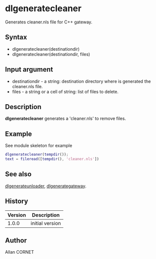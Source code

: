 

# dlgeneratecleaner

Generates cleaner.nls file for C++ gateway.

## Syntax

- dlgeneratecleaner(destinationdir)
- dlgeneratecleaner(destinationdir, files)

## Input argument

 - destinationdir - a string: destination directory where is generated the cleaner.nls file.
 - files - a string or a cell of string: list of files to delete.

## Description


  <p><b>dlgeneratecleaner</b> generates a 'cleaner.nls' to remove files.</p>


## Example

See module skeleton for example
```matlab
dlgeneratecleaner(tempdir());
text = fileread([tempdir(), 'cleaner.nls'])
```

## See also

[dlgenerateunloader](dlgenerateunloader.md), [dlgenerategateway](dlgenerategateway.md).
## History

|Version|Description|
|------|------|
|1.0.0|initial version|


## Author

Allan CORNET



